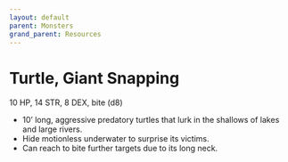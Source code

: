 ```yaml
---
layout: default
parent: Monsters
grand_parent: Resources
---
```


# Turtle, Giant Snapping 

10 HP, 14 STR, 8 DEX, bite (d8)

- 10’ long, aggressive predatory turtles that lurk in the shallows of lakes and large rivers.
- Hide motionless underwater to surprise its victims.
- Can reach to bite further targets due to its long neck.
